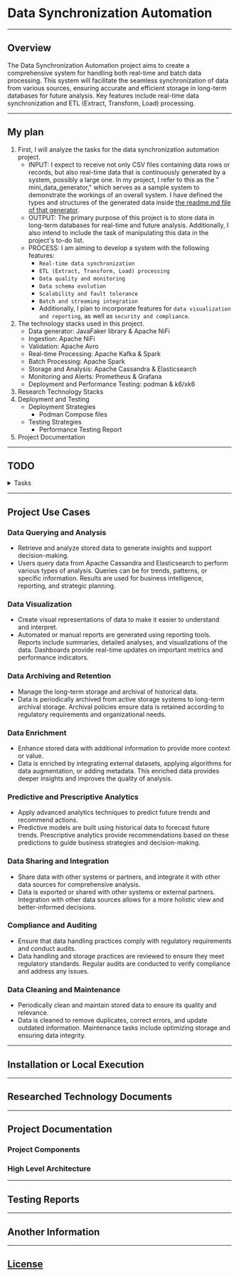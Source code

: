 # Data Synchronization Automation

---

## Overview

The Data Synchronization Automation project aims to create a comprehensive system for handling both real-time and batch
data processing. This system will facilitate the seamless synchronization of data from various sources, ensuring
accurate and efficient storage in long-term databases for future analysis. Key features include real-time data
synchronization and ETL (Extract, Transform, Load) processing.

---

## My plan

1. First, I will analyze the tasks for the data synchronization automation project.
    - INPUT: I expect to receive not only CSV files containing data rows or records, but also real-time data that is
      continuously generated by a system, possibly a large one. In my project, I refer to this as the "
      mini_data_generator," which serves as a sample system to demonstrate the workings of an overall system. I have
      defined the types and structures of the generated data
      inside [the readme.md file of that generator](./mini_data_generator/readme.md).
    - OUTPUT: The primary purpose of this project is to store data in long-term databases for real-time and future
      analysis. Additionally, I also intend to include the task of manipulating this data in the project's to-do list.
    - PROCESS: I am aiming to develop a system with the following features:
        - `Real-time data synchronization`
        - `ETL (Extract, Transform, Load) processing`
        - `Data quality and monitoring`
        - `Data schema evolution`
        - `Scalability and fault tolerance`
        - `Batch and streaming integration`
        - Additionally, I plan to incorporate features for `data visualization and reporting`, as well as
          `security and compliance`.
2. The technology stacks used in this project.
    - Data generator: JavaFaker library & Apache NiFi
    - Ingestion: Apache NiFi
    - Validation: Apache Avro
    - Real-time Processing: Apache Kafka & Spark
    - Batch Processing: Apache Spark
    - Storage and Analysis: Apache Cassandra & Elasticsearch
    - Monitoring and Alerts: Prometheus & Grafana
    - Deployment and Performance Testing: podman & k6/xk6
3. Research Technology Stacks
4. Deployment and Testing
    - Deployment Strategies
        - Podman Compose files
    - Testing Strategies
        - Performance Testing Report
5. Project Documentation

---

## TODO

<details>
 <summary>Tasks</summary>

- [x] `dsa-000`: Init Project with readme, module & folder structures, etc.
- [ ] `dsa-001`: Readme & Document Update job
- [ ] `dsa-002`: Data Generator Design
- [ ] `dsa-003`: Data Synchronization Deign
- [ ] `dsa-004`: Data Check Design
- [ ] `dsa-005`: Config Central Design
- [ ] `dsa-006`: Gateway Design

</details>



---

## Project Use Cases

### Data Querying and Analysis

- Retrieve and analyze stored data to generate insights and support decision-making.
- Users query data from Apache Cassandra and Elasticsearch to perform various types of analysis. Queries can be for
  trends, patterns, or specific information. Results are used for business intelligence, reporting, and strategic
  planning.

### Data Visualization

- Create visual representations of data to make it easier to understand and interpret.
- Automated or manual reports are generated using reporting tools. Reports include summaries, detailed analyses, and
  visualizations of the data. Dashboards provide real-time updates on important metrics and performance indicators.

### Data Archiving and Retention

- Manage the long-term storage and archival of historical data.
- Data is periodically archived from active storage systems to long-term archival storage. Archival policies ensure data
  is retained according to regulatory requirements and organizational needs.

### Data Enrichment

- Enhance stored data with additional information to provide more context or value.
- Data is enriched by integrating external datasets, applying algorithms for data augmentation, or adding metadata. This
  enriched data provides deeper insights and improves the quality of analysis.

### Predictive and Prescriptive Analytics

- Apply advanced analytics techniques to predict future trends and recommend actions.
- Predictive models are built using historical data to forecast future trends. Prescriptive analytics provide
  recommendations based on these predictions to guide business strategies and decision-making.

### Data Sharing and Integration

- Share data with other systems or partners, and integrate it with other data sources for comprehensive analysis.
- Data is exported or shared with other systems or external partners. Integration with other data sources allows for a
  more holistic view and better-informed decisions.

### Compliance and Auditing

- Ensure that data handling practices comply with regulatory requirements and conduct audits.
- Data handling and storage practices are reviewed to ensure they meet regulatory standards. Regular audits are
  conducted to verify compliance and address any issues.

### Data Cleaning and Maintenance

- Periodically clean and maintain stored data to ensure its quality and relevance.
- Data is cleaned to remove duplicates, correct errors, and update outdated information. Maintenance tasks include
  optimizing storage and ensuring data integrity.

---

## Installation or Local Execution

---

## Researched Technology Documents

---

## Project Documentation

### Project Components

### High Level Architecture

---

## Testing Reports

---

## Another Information

---

## [License](LICENSE)


